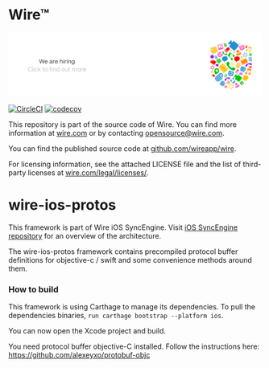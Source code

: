 # Wire™

[![Wire logo](https://github.com/wireapp/wire/blob/master/assets/header-small.png?raw=true)](https://wire.com/jobs/)

[![CircleCI](https://circleci.com/gh/wireapp/wire-ios-protos.svg?style=shield)](https://circleci.com/gh/wireapp/wire-ios-protos) [![codecov](https://codecov.io/gh/wireapp/wire-ios-protos/branch/develop/graph/badge.svg)](https://codecov.io/gh/wireapp/wire-ios-protos)

This repository is part of the source code of Wire. You can find more information at [wire.com](https://wire.com) or by contacting opensource@wire.com.

You can find the published source code at [github.com/wireapp/wire](https://github.com/wireapp/wire).

For licensing information, see the attached LICENSE file and the list of third-party licenses at [wire.com/legal/licenses/](https://wire.com/legal/licenses/).

# wire-ios-protos

This framework is part of Wire iOS SyncEngine. Visit [iOS SyncEngine repository](http://github.com/wireapp/zmessaging-cocoa) for an overview of the architecture.

The wire-ios-protos framework contains precompiled protocol buffer definitions for objective-c / swift and some convenience methods around them.


### How to build

This framework is using Carthage to manage its dependencies. To pull the dependencies binaries, `run carthage bootstrap --platform ios`.

You can now open the Xcode project and build.

You need protocol buffer objective-C installed. Follow the instructions here: https://github.com/alexeyxo/protobuf-objc
